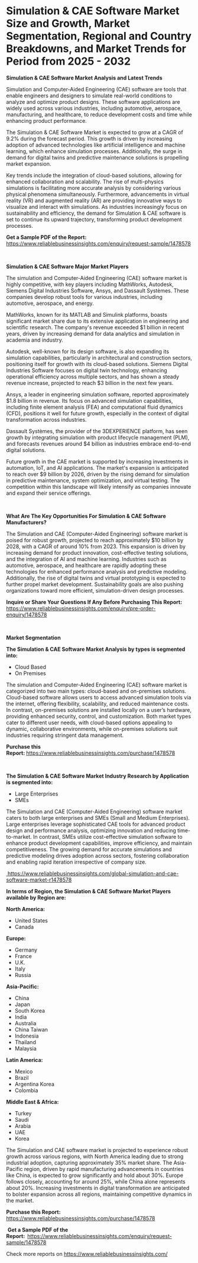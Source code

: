 <p><h1>Simulation & CAE Software Market Size and Growth, Market Segmentation, Regional and Country Breakdowns, and Market Trends for Period from 2025 -  2032</h1></p><p><strong>Simulation & CAE Software Market Analysis and Latest Trends</strong></p>
<p><p>Simulation and Computer-Aided Engineering (CAE) software are tools that enable engineers and designers to simulate real-world conditions to analyze and optimize product designs. These software applications are widely used across various industries, including automotive, aerospace, manufacturing, and healthcare, to reduce development costs and time while enhancing product performance.</p><p>The Simulation & CAE Software Market is expected to grow at a CAGR of 9.2% during the forecast period. This growth is driven by increasing adoption of advanced technologies like artificial intelligence and machine learning, which enhance simulation processes. Additionally, the surge in demand for digital twins and predictive maintenance solutions is propelling market expansion. </p><p>Key trends include the integration of cloud-based solutions, allowing for enhanced collaboration and scalability. The rise of multi-physics simulations is facilitating more accurate analysis by considering various physical phenomena simultaneously. Furthermore, advancements in virtual reality (VR) and augmented reality (AR) are providing innovative ways to visualize and interact with simulations. As industries increasingly focus on sustainability and efficiency, the demand for Simulation & CAE software is set to continue its upward trajectory, transforming product development processes.</p></p>
<p><strong>Get a Sample PDF of the Report:&nbsp;</strong> <a href="https://www.reliablebusinessinsights.com/enquiry/request-sample/1478578?utm_campaign=2269&utm_medium=2&utm_source=Github&utm_content=ia&utm_term=23032025&utm_id=simulation-cae-software">https://www.reliablebusinessinsights.com/enquiry/request-sample/1478578</a></p>
<p>&nbsp;</p>
<p><strong>Simulation & CAE Software Major Market Players</strong></p>
<p><p>The simulation and Computer-Aided Engineering (CAE) software market is highly competitive, with key players including MathWorks, Autodesk, Siemens Digital Industries Software, Ansys, and Dassault Systèmes. These companies develop robust tools for various industries, including automotive, aerospace, and energy.</p><p>MathWorks, known for its MATLAB and Simulink platforms, boasts significant market share due to its extensive application in engineering and scientific research. The company's revenue exceeded $1 billion in recent years, driven by increasing demand for data analytics and simulation in academia and industry.</p><p>Autodesk, well-known for its design software, is also expanding its simulation capabilities, particularly in architectural and construction sectors, positioning itself for growth with its cloud-based solutions. Siemens Digital Industries Software focuses on digital twin technology, enhancing operational efficiency across multiple sectors, and has shown a steady revenue increase, projected to reach $3 billion in the next few years.</p><p>Ansys, a leader in engineering simulation software, reported approximately $1.8 billion in revenue. Its focus on advanced simulation capabilities, including finite element analysis (FEA) and computational fluid dynamics (CFD), positions it well for future growth, especially in the context of digital transformation across industries.</p><p>Dassault Systèmes, the provider of the 3DEXPERIENCE platform, has seen growth by integrating simulation with product lifecycle management (PLM), and forecasts revenues around $4 billion as industries embrace end-to-end digital solutions.</p><p>Future growth in the CAE market is supported by increasing investments in automation, IoT, and AI applications. The market's expansion is anticipated to reach over $9 billion by 2026, driven by the rising demand for simulation in predictive maintenance, system optimization, and virtual testing. The competition within this landscape will likely intensify as companies innovate and expand their service offerings.</p></p>
<p>&nbsp;</p>
<p><strong>What Are The Key Opportunities For Simulation & CAE Software Manufacturers?</strong></p>
<p><p>The Simulation and CAE (Computer-Aided Engineering) software market is poised for robust growth, projected to reach approximately $10 billion by 2028, with a CAGR of around 10% from 2023. This expansion is driven by increasing demand for product innovation, cost-effective testing solutions, and the integration of AI and machine learning. Industries such as automotive, aerospace, and healthcare are rapidly adopting these technologies for enhanced performance analysis and predictive modeling. Additionally, the rise of digital twins and virtual prototyping is expected to further propel market development. Sustainability goals are also pushing organizations toward more efficient, simulation-driven design processes.</p></p>
<p><strong>Inquire or Share Your Questions If Any Before Purchasing This Report:</strong> <a href="https://www.reliablebusinessinsights.com/enquiry/pre-order-enquiry/1478578?utm_campaign=2269&utm_medium=2&utm_source=Github&utm_content=ia&utm_term=23032025&utm_id=simulation-cae-software">https://www.reliablebusinessinsights.com/enquiry/pre-order-enquiry/1478578</a></p>
<p>&nbsp;</p>
<p><strong>Market Segmentation</strong></p>
<p><strong>The Simulation & CAE Software Market Analysis by types is segmented into:</strong></p>
<p><ul><li>Cloud Based</li><li>On Premises</li></ul></p>
<p><p>The simulation and Computer-Aided Engineering (CAE) software market is categorized into two main types: cloud-based and on-premises solutions. Cloud-based software allows users to access advanced simulation tools via the internet, offering flexibility, scalability, and reduced maintenance costs. In contrast, on-premises solutions are installed locally on a user’s hardware, providing enhanced security, control, and customization. Both market types cater to different user needs, with cloud-based options appealing to dynamic, collaborative environments, while on-premises solutions suit industries requiring stringent data management.</p></p>
<p><strong>Purchase this Report:&nbsp;</strong><a href="https://www.reliablebusinessinsights.com/purchase/1478578?utm_campaign=2269&utm_medium=2&utm_source=Github&utm_content=ia&utm_term=23032025&utm_id=simulation-cae-software">https://www.reliablebusinessinsights.com/purchase/1478578</a></p>
<p>&nbsp;</p>
<p><strong>The Simulation & CAE Software Market Industry Research by Application is segmented into:</strong></p>
<p><ul><li>Large Enterprises</li><li>SMEs</li></ul></p>
<p><p>The Simulation and CAE (Computer-Aided Engineering) software market caters to both large enterprises and SMEs (Small and Medium Enterprises). Large enterprises leverage sophisticated CAE tools for advanced product design and performance analysis, optimizing innovation and reducing time-to-market. In contrast, SMEs utilize cost-effective simulation software to enhance product development capabilities, improve efficiency, and maintain competitiveness. The growing demand for accurate simulations and predictive modeling drives adoption across sectors, fostering collaboration and enabling rapid iteration irrespective of company size.</p></p>
<p><a href="https://www.reliablebusinessinsights.com/global-simulation-and-cae-software-market-r1478578?utm_campaign=2269&utm_medium=2&utm_source=Github&utm_content=ia&utm_term=23032025&utm_id=simulation-cae-software">&nbsp;https://www.reliablebusinessinsights.com/global-simulation-and-cae-software-market-r1478578</a></p>
<p><strong>In terms of Region, the Simulation & CAE Software Market Players available by Region are:</strong></p>
<p>
    <p> <strong> North America: </strong>
        <ul>
            <li>United States</li>
            <li>Canada</li>
        </ul>
        </p> 
    <p> <strong> Europe: </strong>
        <ul>
            <li>Germany</li>
            <li>France</li>
            <li>U.K.</li>
            <li>Italy</li>
            <li>Russia</li>
        </ul>
        </p> 
    <p> <strong> Asia-Pacific: </strong>
        <ul>
            <li>China</li>
            <li>Japan</li>
            <li>South Korea</li>
            <li>India</li>
            <li>Australia</li>
            <li>China Taiwan</li>
            <li>Indonesia</li>
            <li>Thailand</li>
            <li>Malaysia</li>
        </ul>
        </p> 
    <p> <strong> Latin America: </strong>
        <ul>
            <li>Mexico</li>
            <li>Brazil</li>
            <li>Argentina Korea</li>
            <li>Colombia</li>
        </ul>
        </p> 
    <p> <strong> Middle East & Africa: </strong>
        <ul>
            <li>Turkey</li>
            <li>Saudi</li>
            <li>Arabia</li>
            <li>UAE</li>
            <li>Korea</li>
        </ul>
    </p>
    </p>
<p><p>The Simulation and CAE software market is projected to experience robust growth across various regions, with North America leading due to strong industrial adoption, capturing approximately 35% market share. The Asia-Pacific region, driven by rapid manufacturing advancements in countries like China, is expected to grow significantly and hold about 30%. Europe follows closely, accounting for around 25%, while China alone represents about 20%. Increasing investments in digital transformation are anticipated to bolster expansion across all regions, maintaining competitive dynamics in the market.</p></p>
<p><strong>Purchase this Report: </strong><a href="https://www.reliablebusinessinsights.com/purchase/1478578?utm_campaign=2269&utm_medium=2&utm_source=Github&utm_content=ia&utm_term=23032025&utm_id=simulation-cae-software">https://www.reliablebusinessinsights.com/purchase/1478578</a></p>
<p>&nbsp;<strong>Get a Sample PDF of the Report:&nbsp;&nbsp;</strong><a href="https://www.reliablebusinessinsights.com/enquiry/request-sample/1478578?utm_campaign=2269&utm_medium=2&utm_source=Github&utm_content=ia&utm_term=23032025&utm_id=simulation-cae-software">https://www.reliablebusinessinsights.com/enquiry/request-sample/1478578</a></p>
<p><strong></strong></p>
<p>Check more reports on <a href="https://www.reliablebusinessinsights.com/?utm_campaign=2269&utm_medium=2&utm_source=Github&utm_content=ia&utm_term=23032025&utm_id=simulation-cae-software">https://www.reliablebusinessinsights.com/</a></p>